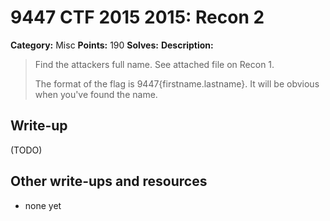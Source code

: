 # 9447 CTF 2015 2015: Recon 2

**Category:** Misc
**Points:** 190
**Solves:** 
**Description:**

> Find the attackers full name. See attached file on Recon 1.
> 
> The format of the flag is 9447{firstname.lastname}. It will be obvious when you've found the name.


## Write-up

(TODO)

## Other write-ups and resources

* none yet
